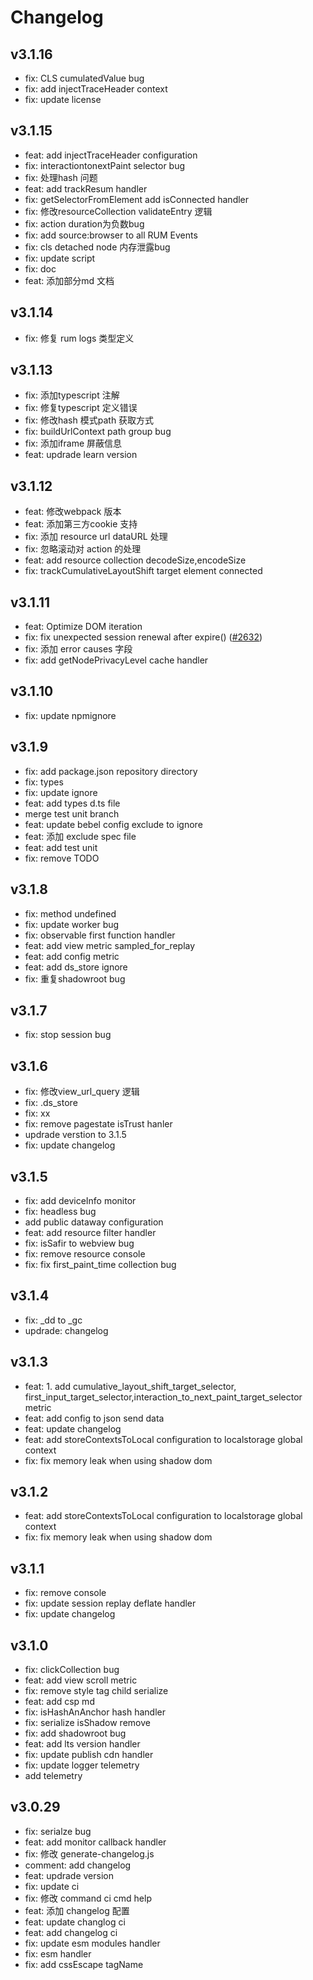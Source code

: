# Changelog

## v3.1.16

- fix: CLS cumulatedValue bug
- fix: add injectTraceHeader context
- fix: update license

## v3.1.15

- feat: add injectTraceHeader configuration
- fix: interactiontonextPaint selector  bug
- fix: 处理hash 问题
- feat: add trackResum handler
- fix: getSelectorFromElement add isConnected handler
- fix: 修改resourceCollection validateEntry 逻辑
- fix: action duration为负数bug
- fix: add source:browser to all RUM Events
- fix: cls detached node 内存泄露bug
- fix: update script
- fix: doc
- feat: 添加部分md 文档

## v3.1.14

- fix: 修复 rum logs 类型定义

## v3.1.13

- fix: 添加typescript 注解
- fix: 修复typescript 定义错误
- fix: 修改hash 模式path 获取方式
- fix: buildUrlContext path group bug
- fix: 添加iframe 屏蔽信息
- feat: updrade learn version

## v3.1.12

- feat: 修改webpack 版本
- feat: 添加第三方cookie 支持
- fix: 添加 resource url dataURL 处理
- fix: 忽略滚动对 action 的处理
- feat: add resource collection decodeSize,encodeSize
- fix: trackCumulativeLayoutShift target element connected

## v3.1.11

- feat:  Optimize DOM iteration
- fix: fix unexpected session renewal after expire() ([#2632](https://gitlab.jiagouyun.com/cloudcare/dataflux-rum-sdk-javscript/pull/2632))
- fix: 添加 error causes 字段
- fix: add getNodePrivacyLevel cache handler

## v3.1.10

- fix: update npmignore

## v3.1.9

- fix: add package.json repository directory
- fix: types
- fix: update ignore
- feat: add types d.ts file
- merge test unit branch
- feat: update bebel config exclude to ignore
- feat: 添加 exclude spec file
- feat: add test unit
- fix: remove TODO

## v3.1.8

- fix: method undefined
- fix: update worker bug
- fix: observable first function handler
- feat: add view metric sampled_for_replay
- feat: add config metric
- feat: add ds_store ignore
- fix: 重复shadowroot bug

## v3.1.7

- fix: stop session bug

## v3.1.6

- fix: 修改view_url_query 逻辑
- fix: .ds_store
- fix: xx
- fix: remove pagestate isTrust hanler
- updrade verstion to 3.1.5
- fix: update changelog

## v3.1.5

- fix: add deviceInfo monitor
- fix: headless bug
- add public dataway configuration
- feat: add resource filter handler
- fix: isSafir to webview bug
- fix: remove resource console
- fix: fix first_paint_time collection bug

## v3.1.4

- fix: \_dd to \_gc
- updrade: changelog

## v3.1.3

- feat: 1. add cumulative_layout_shift_target_selector, first_input_target_selector,interaction_to_next_paint_target_selector metric
- feat: add config to json send data
- feat: update changelog
- feat: add storeContextsToLocal configuration to localstorage global context
- fix: fix memory leak when using shadow dom

## v3.1.2

- feat: add storeContextsToLocal configuration to localstorage global context
- fix: fix memory leak when using shadow dom

## v3.1.1

- fix: remove console
- fix: update session replay deflate handler
- fix: update changelog

## v3.1.0

- fix: clickCollection bug
- feat: add view scroll metric
- fix: remove style tag child serialize
- feat: add csp md
- fix: isHashAnAnchor hash handler
- fix: serialize isShadow remove
- fix: add shadowroot bug
- feat: add lts version handler
- fix: update publish cdn handler
- fix: update logger telemetry
- add telemetry

## v3.0.29

- fix: serialze bug
- feat: add monitor callback handler
- fix: 修改 generate-changelog.js
- comment: add changelog
- feat: updrade version
- fix: update ci
- fix: 修改 command ci cmd help
- feat: 添加 changelog 配置
- feat: update changlog ci
- feat: add changelog ci
- fix: update esm modules handler
- fix: esm handler
- fix: add cssEscape tagName
